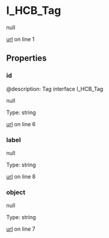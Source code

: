 # I_HCB_Tag

null 

[url](https://github.com/devramsean0/hcb.js/blob/144d25e/src/api_schemas/tag.ts#L1) on line 1  

## Properties
### id
@description: Tag interface
 I_HCB_Tag 

null 

Type: string  

[url](https://github.com/devramsean0/hcb.js/blob/144d25e/src/api_schemas/tag.ts#L6) on line 6  

### label

null 

Type: string  

[url](https://github.com/devramsean0/hcb.js/blob/144d25e/src/api_schemas/tag.ts#L8) on line 8  

### object

null 

Type: string  

[url](https://github.com/devramsean0/hcb.js/blob/144d25e/src/api_schemas/tag.ts#L7) on line 7  

